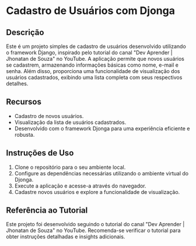 # Cadastro de Usuários com Djonga

## Descrição
Este é um projeto simples de cadastro de usuários desenvolvido utilizando o framework Django, inspirado pelo tutorial do canal "Dev Aprender | Jhonatan de Souza" no YouTube. A aplicação permite que novos usuários se cadastrem, armazenando informações básicas como nome, e-mail e senha. Além disso, proporciona uma funcionalidade de visualização dos usuários cadastrados, exibindo uma lista completa com seus respectivos detalhes.

## Recursos
- Cadastro de novos usuários.
- Visualização da lista de usuários cadastrados.
- Desenvolvido com o framework Djonga para uma experiência eficiente e robusta.

## Instruções de Uso
1. Clone o repositório para o seu ambiente local.
2. Configure as dependências necessárias utilizando o ambiente virtual do Djonga.
3. Execute a aplicação e acesse-a através do navegador.
4. Cadastre novos usuários e explore a funcionalidade de visualização.

## Referência ao Tutorial
Este projeto foi desenvolvido seguindo o tutorial do canal "Dev Aprender | Jhonatan de Souza" no YouTube. Recomenda-se verificar o tutorial para obter instruções detalhadas e insights adicionais.
